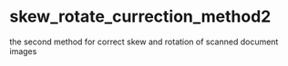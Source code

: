 # skew_rotate_currection_method2
the second method for correct skew and rotation of scanned document images
